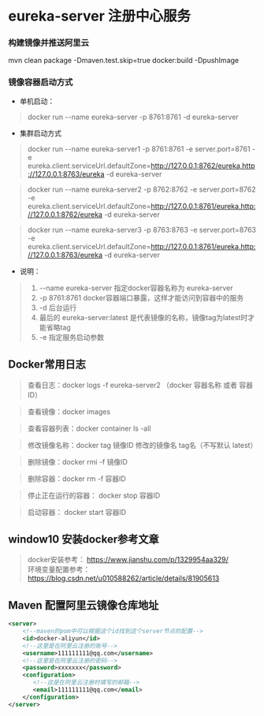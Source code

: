 # eureka-server 注册中心服务

### 构建镜像并推送阿里云
mvn clean package -Dmaven.test.skip=true docker:build  -DpushImage

### 镜像容器启动方式

- 单机启动：
> docker run --name eureka-server -p 8761:8761 -d eureka-server

- 集群启动方式
> docker run --name eureka-server1 -p 8761:8761 -e server.port=8761 -e eureka.client.serviceUrl.defaultZone=http://127.0.0.1:8762/eureka,http://127.0.0.1:8763/eureka -d eureka-server

> docker run --name eureka-server2 -p 8762:8762 -e server.port=8762 -e eureka.client.serviceUrl.defaultZone=http://127.0.0.1:8761/eureka,http://127.0.0.1:8762/eureka -d eureka-server

> docker run --name eureka-server3 -p 8763:8763 -e server.port=8763 -e eureka.client.serviceUrl.defaultZone=http://127.0.0.1:8761/eureka,http://127.0.0.1:8763/eureka -d eureka-server

- 说明：
> 1. --name eureka-server  指定docker容器名称为 eureka-server
> 2. -p 8761:8761 docker容器端口暴露，这样才能访问到容器中的服务
> 3. -d 后台运行
> 4. 最后的 eureka-server:latest 是代表镜像的名称，镜像tag为latest时才能省略tag
> 5. -e 指定服务启动参数 


## Docker常用日志
> 查看日志：docker logs -f eureka-server2  （docker 容器名称 或者 容器ID）

> 查看镜像：docker images

> 查看容器列表：docker container ls -all

> 修改镜像名称：docker tag 镜像ID 修改的镜像名 tag名（不写默认 latest）

> 删除镜像：docker rmi -f 镜像ID

> 删除容器：docker rm -f 容器ID

> 停止正在运行的容器： docker stop 容器ID

> 启动容器： docker start 容器ID


## window10 安装docker参考文章
> docker安装参考： https://www.jianshu.com/p/1329954aa329/  
> 环境变量配置参考： https://blog.csdn.net/u010588262/article/details/81905613

## Maven 配置阿里云镜像仓库地址
```xml
<server>
    <!--maven的pom中可以根据这个id找到这个server节点的配置-->  
    <id>docker-aliyun</id>
    <!--这里是在阿里云注册的账号-->
    <username>111111111@qq.com</username>
    <!--这里是在阿里云注册的密码-->
    <password>xxxxxxx</password>
    <configuration>
       <!--这是在阿里云注册时填写的邮箱-->
       <email>111111111@qq.com</email>
    </configuration>
</server>
```